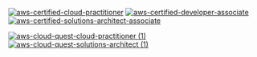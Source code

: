 

[![aws-certified-cloud-practitioner](https://github.com/user-attachments/assets/a0e57df8-0651-4571-9f3b-3f3b4dbcdb92)](https://www.credly.com/badges/cce806c7-f84f-47f3-9474-de8d63ac9dd4/public_url)   [![aws-certified-developer-associate](https://github.com/user-attachments/assets/574bd740-fd19-4593-bdd3-8a85b25b5a79)](https://www.credly.com/badges/464158f2-6f65-486e-9c79-39ea2cbd6590/public_url)    [![aws-certified-solutions-architect-associate](https://github.com/user-attachments/assets/a19b2bc8-0d60-464a-9c02-edc5de06566f)](https://www.credly.com/badges/c197d9f2-c786-4810-81b9-90c3f2f0a09a/public_url)



[![aws-cloud-quest-cloud-practitioner (1)](https://github.com/user-attachments/assets/a05b3430-d272-4550-bbf1-050310eafb5f)](https://www.credly.com/badges/7acd8917-cbf3-48ad-893c-c1b7f046ef4b/public_url)
[![aws-cloud-quest-solutions-architect (1)](https://github.com/user-attachments/assets/efb859fe-08b5-4fdc-b13f-984d38c5bb57)](https://www.credly.com/badges/2038275a-9084-4f59-b744-e704178a7bcc/public_url)





